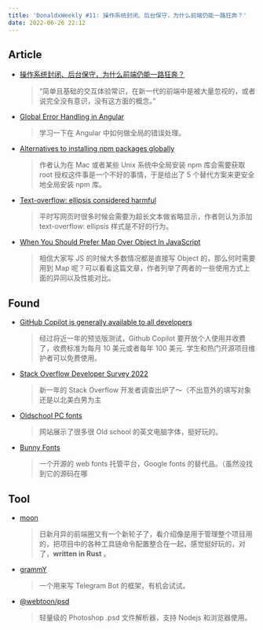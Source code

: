 ```yaml
---
title: 'DonaldxWeekly #11: 操作系统封闭、后台保守，为什么前端仍能一路狂奔？'
date: 2022-06-26 22:12
---
```


## Article

- [操作系统封闭、后台保守，为什么前端仍能一路狂奔？](https://www.infoq.cn/article/ixL7PmKVtiKuPEpF3b8X)
  
    > “简单且基础的交互体验常识，在新一代的前端中是被大量忽视的，或者说完全没有意识，没有这方面的概念。”
    


- [Global Error Handling in Angular](https://pkief.medium.com/global-error-handling-in-angular-ea395ce174b1)
  
    > 学习一下在 Angular 中如何做全局的错误处理。
    
    
    
- [Alternatives to installing npm packages globally](https://2ality.com/2022/06/global-npm-install-alternatives.html)
  
    > 作者认为在 Mac 或者某些 Unix 系统中全局安装 npm 库会需要获取 root 授权这件事是一个不好的事情，于是给出了 5 个替代方案来更安全地全局安装 npm 库。
    
    
    
- [Text-overflow: ellipsis considered harmful](https://yatil.net/blog/text-overflow-ellipsis-harmful)
  
    > 平时写网页时很多时候会需要为超长文本做省略显示，作者则认为添加 text-overflow: ellipsis 样式是不好的行为。
    
    
    
- [When You Should Prefer Map Over Object In JavaScript](https://www.zhenghao.io/posts/object-vs-map)
  
    > 相信大家写 JS 的时候大多数情况都是直接写 Object 的，那么何时需要用到 Map 呢？可以看看这篇文章，作者列举了两者的一些使用方式上面的异同以及性能对比。
    
    

## Found

- [GitHub Copilot is generally available to all developers](https://github.blog/2022-06-21-github-copilot-is-generally-available-to-all-developers/)
  
    > 经过将近一年的预览版测试，Github Copilot 要开放个人使用并收费了，收费标准为每月 10 美元或者每年 100 美元. 学生和热门开源项目维护者可以免费使用。
    


- [Stack Overflow Developer Survey 2022](https://survey.stackoverflow.co/2022)
  
    > 新一年的 Stack Overflow 开发者调查出炉了～（不出意外的填写对象还是以北美白男为主
    


- [Oldschool PC fonts](https://int10h.org/oldschool-pc-fonts/fontlist/)
  
    > 网站展示了很多很 Old school 的英文电脑字体，挺好玩的。
    


- [Bunny Fonts](https://fonts.bunny.net/)
  
    > 一个开源的 web fonts 托管平台，Google fonts 的替代品。（虽然没找到它的源码在哪
    
    

## Tool

- [moon](https://github.com/moonrepo/moon)
  
    > 日新月异的前端圈又有一个新轮子了，看介绍像是用于管理整个项目用的，把项目中的各种工具链命令配置整合在一起，感觉挺好玩的，对了，**written in Rust** 。
    


- [grammY](https://github.com/grammyjs/grammY)
  
    > 一个用来写 Telegram Bot 的框架，有机会试试。
    


- [@webtoon/psd](https://github.com/webtoon/psd)
  
    > 轻量级的 Photoshop .psd 文件解析器，支持 Nodejs 和浏览器使用。